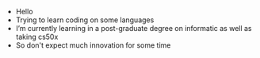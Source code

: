 - Hello
- Trying to learn coding on some languages
- I’m currently learning in a post-graduate degree on informatic as well as taking cs50x
- So don't expect much innovation for some time
